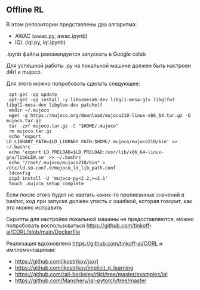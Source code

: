 ## Offline RL

В этом репозитории представлены два алгоритма:
* AWAC (awac.py, awac.ipynb)
* IQL (iql.py, iql.ipynb)


.ipynb файлы рекомендуется запускать в Google colab

Для успешной работы .py на локальной машине должен быть настроен d4rl и mujoco.

Для этого можно попробовать сделать следующее:
```
 apt-get -qq update
 apt-get -qq install -y libosmesa6-dev libgl1-mesa-glx libglfw3 libgl1-mesa-dev libglew-dev patchelf
 mkdir ~/.mujoco
 wget -q https://mujoco.org/download/mujoco210-linux-x86_64.tar.gz -O mujoco.tar.gz
 tar -zxf mujoco.tar.gz -C "$HOME/.mujoco"
 rm mujoco.tar.gz
 echo 'export LD_LIBRARY_PATH=$LD_LIBRARY_PATH:$HOME/.mujoco/mujoco210/bin' >> ~/.bashrc
 echo 'export LD_PRELOAD=$LD_PRELOAD:/usr/lib/x86_64-linux-gnu/libGLEW.so' >> ~/.bashrc
 echo "/root/.mujoco/mujoco210/bin" > /etc/ld.so.conf.d/mujoco_ld_lib_path.conf
 ldconfig
 pip3 install -U 'mujoco-py<2.2,>=2.1'
 touch .mujoco_setup_complete
```

Если после этого будет не хватать каких-то прописанных значений в bashrc, код при запуске должен упасть с ошибкой, которая говорит, как это можно исправить

Скрипты для настройки локальной машины не предоставляются, можно попробовать воспользоваться https://github.com/tinkoff-ai/CORL/blob/main/Dockerfile


Реализация вдохновлена https://github.com/tinkoff-ai/CORL и имплементациями:
* https://github.com/ikostrikov/jaxrl
* https://github.com/ikostrikov/implicit_q_learning
* https://github.com/rail-berkeley/rlkit/tree/master/examples/iql
* https://github.com/Manchery/iql-pytorch/tree/master